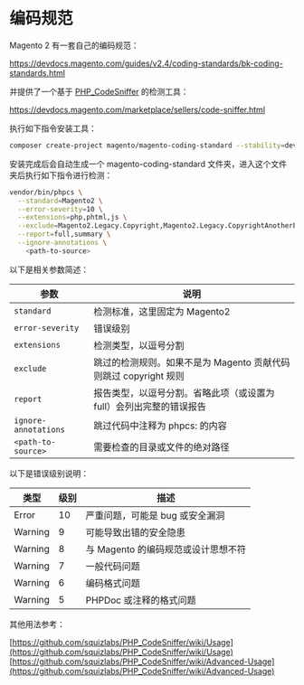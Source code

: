 # 编码规范

Magento 2 有一套自己的编码规范：

https://devdocs.magento.com/guides/v2.4/coding-standards/bk-coding-standards.html

并提供了一个基于 [PHP_CodeSniffer](https://github.com/squizlabs/PHP_CodeSniffer) 的检测工具：

https://devdocs.magento.com/marketplace/sellers/code-sniffer.html

执行如下指令安装工具：

```sh
composer create-project magento/magento-coding-standard --stability=dev magento-coding-standard
```

安装完成后会自动生成一个 magento-coding-standard 文件夹，进入这个文件夹后执行如下指令进行检测：

```sh
vendor/bin/phpcs \
  --standard=Magento2 \
  --error-severity=10 \
  --extensions=php,phtml,js \
  --exclude=Magento2.Legacy.Copyright,Magento2.Legacy.CopyrightAnotherExtensionsFiles \
  --report=full,summary \
  --ignore-annotations \
    <path-to-source>
```

以下是相关参数简述：

|参数|说明|
|---|---|
|`standard`|检测标准，这里固定为 Magento2|
|`error-severity`|错误级别|
|`extensions`|检测类型，以逗号分割|
|`exclude`|跳过的检测规则。如果不是为 Magento 贡献代码则跳过 copyright 规则|
|`report`|报告类型，以逗号分割。省略此项（或设置为 full）会列出完整的错误报告|
|`ignore-annotations`|跳过代码中注释为 phpcs: 的内容|
|`<path-to-source>`|需要检查的目录或文件的绝对路径|

以下是错误级别说明：

|类型|级别|描述|
|---|---|---|
|Error|10|严重问题，可能是 bug 或安全漏洞|
|Warning|9|可能导致出错的安全隐患|
|Warning|8|与 Magento 的编码规范或设计思想不符|
|Warning|7|一般代码问题|
|Warning|6|编码格式问题|
|Warning|5|PHPDoc 或注释的格式问题|

其他用法参考：

[https://github.com/squizlabs/PHP_CodeSniffer/wiki/Usage](https://github.com/squizlabs/PHP_CodeSniffer/wiki/Usage)
[https://github.com/squizlabs/PHP_CodeSniffer/wiki/Advanced-Usage](https://github.com/squizlabs/PHP_CodeSniffer/wiki/Advanced-Usage)
